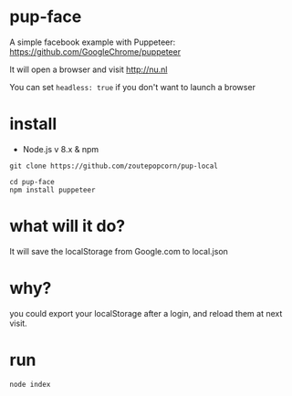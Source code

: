 # pup-face
A simple facebook example with Puppeteer:
https://github.com/GoogleChrome/puppeteer

It will open a browser and visit http://nu.nl

You can set ``headless: true`` if you don't want to launch a browser

# install
* Node.js v 8.x & npm

```
git clone https://github.com/zoutepopcorn/pup-local
```

```
cd pup-face
npm install puppeteer
```

# what will it do?
It will save the localStorage from Google.com to local.json

# why?
you could export your localStorage after a login, and reload them at next visit.

# run
```
node index
```
